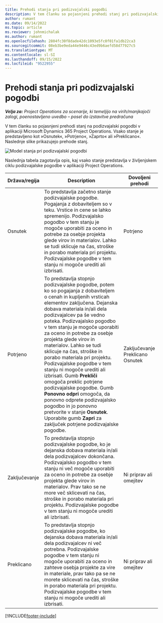 ```yaml
---
title: Prehodi stanja pri podizvajalski pogodbi
description: V tem članku so pojasnjeni prehodi stanj pri podizvajalski pogodbi v aplikaciji Microsoft Dynamics 365 Project Operations, ko je podizvajalska pogodba ustvarjena, izvedena in zaključena.
author: rumant
ms.date: 09/14/2022
ms.topic: article
ms.reviewer: johnmichalak
ms.author: rumant
ms.openlocfilehash: 2804fc30f8dade42dc1093e5fc0f01fa1db22ca3
ms.sourcegitcommit: 08eb3be9eda44e9446c43ed9b6aefd58d77927c5
ms.translationtype: MT
ms.contentlocale: sl-SI
ms.lasthandoff: 09/15/2022
ms.locfileid: "9522955"
---
```

# <a name="state-transitions-on-a-subcontract"></a>Prehodi stanja pri podizvajalski pogodbi 

_**Velja za:** Project Operations za scenarije, ki temeljijo na virih/manjkajoči zalogi, poenostavljeno uvedbo – posel do izstavitve predračuna_

V tem članku so pojasnjeni prehodi stanj na podizvajalski pogodbi v aplikaciji Microsoft Dynamics 365 Project Operations. Vsako stanje je predstavljeno kot »Osnutek«, »Potrjeno«, »Zaprto« ali »Preklicano«. Naslednje slike prikazujejo prehode stanj.

![Model stanja pri podizvajalski pogodbi](../media/SubconStates.png)  

Naslednja tabela zagotavlja opis, kaj vsako stanje predstavlja v življenjskem ciklu podizvajalske pogodbe v aplikaciji Project Operations.

| Država/regija | Description | Dovoljeni prehodi |
| --- | --- | --- |
| Osnutek | To predstavlja začetno stanje podizvajalske pogodbe. Pogajanja z dobaviteljem so v teku. Vrstice in cene se lahko spremenijo. Podizvajalsko pogodbo v tem stanju je mogoče uporabiti za oceno in potrebe za osebje projekta glede virov in materialov. Lahko se tudi sklicuje na čas, stroške in porabo materiala pri projektu. Podizvajalske pogodbe v tem stanju ni mogoče urediti ali izbrisati. | Potrjeno |
| Potrjeno | To predstavlja stopnjo podizvajalske pogodbe, potem ko so pogajanja z dobaviteljem o cenah in kupljenih vrsticah elementov zaključena. Dejanska dobava materiala in/ali dela podizvajalcev pa še vedno poteka. Podizvajalsko pogodbo v tem stanju je mogoče uporabiti za oceno in potrebe za osebje projekta glede virov in materialov. Lahko se tudi sklicuje na čas, stroške in porabo materiala pri projektu. Podizvajalske pogodbe v tem stanju ni mogoče urediti ali izbrisati. Gumb **Prekliči** omogoča preklic potrjene podizvajalske pogodbe. Gumb **Ponovno odpri** omogoča, da ponovno odprete podizvajalsko pogodbo in jo ponovno pretvorite v stanje **Osnutek**. Uporabite gumb **Zapri** za zaključek potrjene podizvajalske pogodbe. | Zaključevanje <br> Preklicano <br> Osnutek |
| Zaključevanje | To predstavlja stopnjo podizvajalske pogodbe, ko je dejanska dobava materiala in/ali dela podizvajalcev dokončana. Podizvajalsko pogodbo v tem stanju ni več mogoče uporabiti za oceno in potrebe za osebje projekta glede virov in materialov. Prav tako se ne more več sklicevati na čas, stroške in porabo materiala pri projektu. Podizvajalske pogodbe v tem stanju ni mogoče urediti ali izbrisati. | Ni priprav ali omejitev |
| Preklicano | To predstavlja stopnjo podizvajalske pogodbe, ko dejanska dobava materiala in/ali dela podizvajalcev ni več potrebna. Podizvajalske pogodbe v tem stanju ni mogoče uporabiti za oceno in zahteve osebja projekte za vire in materiale, prav tako pa se ne morete sklicevati na čas, stroške in porabo materiala pri projektu. Podizvajalske pogodbe v tem stanju ni mogoče urediti ali izbrisati. | Ni priprav ali omejitev |


[!INCLUDE[footer-include](../../includes/footer-banner.md)]
